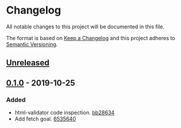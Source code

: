 # Changelog

All notable changes to this project will be documented in this file.

The format is based on [Keep a Changelog](http://keepachangelog.com/)
and this project adheres to [Semantic Versioning](http://semver.org/).

## [Unreleased](https://github.com/atomist/sdm-pack-web/compare/0.1.0...HEAD)

## [0.1.0](https://github.com/atomist/sdm-pack-web/tree/0.1.0) - 2019-10-25

### Added

-   html-validator code inspection. [bb28634](https://github.com/atomist/sdm-pack-web/commit/bb286344d1f889a81f3370559d661ff1f92d93bc)
-   Add fetch goal. [6535640](https://github.com/atomist/sdm-pack-web/commit/6535640a99dcfd57a633bbd6ff3d775af59cafa2)
